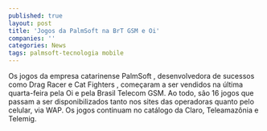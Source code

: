 ```yaml
---
published: true
layout: post
title: 'Jogos da PalmSoft na BrT GSM e Oi'
companies: ''
categories: News
tags: palmsoft-tecnologia mobile
---
```

Os jogos da empresa catarinense PalmSoft
, desenvolvedora de sucessos como Drag Racer
 e Cat Fighters
, come&ccedil;aram a ser vendidos na &uacute;ltima quarta-feira pela Oi e pela Brasil Telecom GSM. Ao todo, s&atilde;o 16 jogos que passam a ser disponibilizados tanto nos sites das operadoras quanto pelo celular, via WAP. Os jogos continuam no cat&aacute;logo da Claro, Teleamaz&ocirc;nia e Telemig.
